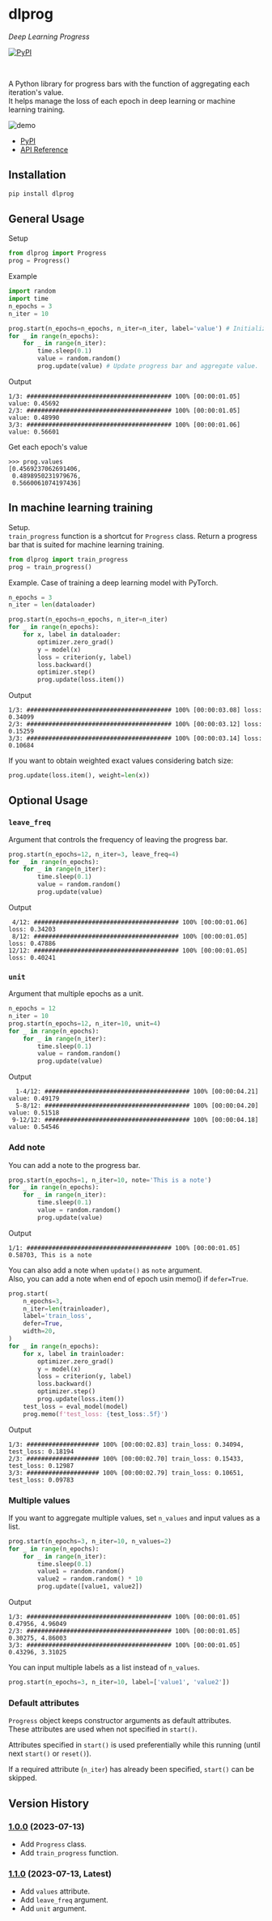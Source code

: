 # dlprog

*Deep Learning Progress*

[![PyPI](https://img.shields.io/pypi/v/dlprog)](https://pypi.org/project/dlprog/)

<br>

A Python library for progress bars with the function of aggregating each iteration's value.  
It helps manage the loss of each epoch in deep learning or machine learning training.

![demo](docs/images/demo.gif)

- [PyPI](https://pypi.org/project/dlprog/)
- [API Reference](https://misya11p.github.io/dlprog/)

## Installation

```bash
pip install dlprog
```

## General Usage

Setup

```python
from dlprog import Progress
prog = Progress()
```

Example

```python
import random
import time
n_epochs = 3
n_iter = 10

prog.start(n_epochs=n_epochs, n_iter=n_iter, label='value') # Initialize start time and epoch.
for _ in range(n_epochs):
    for _ in range(n_iter):
        time.sleep(0.1)
        value = random.random()
        prog.update(value) # Update progress bar and aggregate value.
```

Output

```
1/3: ######################################## 100% [00:00:01.05] value: 0.45692 
2/3: ######################################## 100% [00:00:01.05] value: 0.48990 
3/3: ######################################## 100% [00:00:01.06] value: 0.56601 
```

Get each epoch's value

```
>>> prog.values
[0.4569237062691406,
 0.4898950231979676,
 0.5660061074197436]
```

## In machine learning training

Setup.   
`train_progress` function is a shortcut for `Progress` class.
Return a progress bar that is suited for machine learning training.

```python
from dlprog import train_progress
prog = train_progress()
```

Example. Case of training a deep learning model with PyTorch.

```python
n_epochs = 3
n_iter = len(dataloader)

prog.start(n_epochs=n_epochs, n_iter=n_iter)
for _ in range(n_epochs):
    for x, label in dataloader:
        optimizer.zero_grad()
        y = model(x)
        loss = criterion(y, label)
        loss.backward()
        optimizer.step()
        prog.update(loss.item())
```

Output

```
1/3: ######################################## 100% [00:00:03.08] loss: 0.34099 
2/3: ######################################## 100% [00:00:03.12] loss: 0.15259 
3/3: ######################################## 100% [00:00:03.14] loss: 0.10684 
```

If you want to obtain weighted exact values considering batch size:

```python
prog.update(loss.item(), weight=len(x))
```

## Optional Usage

### `leave_freq`

Argument that controls the frequency of leaving the progress bar.

```python
prog.start(n_epochs=12, n_iter=3, leave_freq=4)
for _ in range(n_epochs):
    for _ in range(n_iter):
        time.sleep(0.1)
        value = random.random()
        prog.update(value)
```

Output

```
 4/12: ######################################## 100% [00:00:01.06] loss: 0.34203 
 8/12: ######################################## 100% [00:00:01.05] loss: 0.47886 
12/12: ######################################## 100% [00:00:01.05] loss: 0.40241 
```

### `unit`

Argument that multiple epochs as a unit.

```python
n_epochs = 12
n_iter = 10
prog.start(n_epochs=12, n_iter=10, unit=4)
for _ in range(n_epochs):
    for _ in range(n_iter):
        time.sleep(0.1)
        value = random.random()
        prog.update(value)
```

Output

```
  1-4/12: ######################################## 100% [00:00:04.21] value: 0.49179 
  5-8/12: ######################################## 100% [00:00:04.20] value: 0.51518 
 9-12/12: ######################################## 100% [00:00:04.18] value: 0.54546 
```

### Add note

You can add a note to the progress bar.

```python
prog.start(n_epochs=1, n_iter=10, note='This is a note')
for _ in range(n_epochs):
    for _ in range(n_iter):
        time.sleep(0.1)
        value = random.random()
        prog.update(value)
```

Output

```
1/1: ######################################## 100% [00:00:01.05] 0.58703, This is a note 
```

You can also add a note when `update()` as `note` argument.  
Also, you can add a note when end of epoch usin memo() if `defer=True`.

```python
prog.start(
    n_epochs=3,
    n_iter=len(trainloader),
    label='train_loss',
    defer=True,
    width=20,
)
for _ in range(n_epochs):
    for x, label in trainloader:
        optimizer.zero_grad()
        y = model(x)
        loss = criterion(y, label)
        loss.backward()
        optimizer.step()
        prog.update(loss.item())
    test_loss = eval_model(model)
    prog.memo(f'test_loss: {test_loss:.5f}')
```

Output

```
1/3: #################### 100% [00:00:02.83] train_loss: 0.34094, test_loss: 0.18194 
2/3: #################### 100% [00:00:02.70] train_loss: 0.15433, test_loss: 0.12987 
3/3: #################### 100% [00:00:02.79] train_loss: 0.10651, test_loss: 0.09783 
```

### Multiple values

If you want to aggregate multiple values, set `n_values` and input values as a list.

```python
prog.start(n_epochs=3, n_iter=10, n_values=2)
for _ in range(n_epochs):
    for _ in range(n_iter):
        time.sleep(0.1)
        value1 = random.random()
        value2 = random.random() * 10
        prog.update([value1, value2])
```

Output

```
1/3: ######################################## 100% [00:00:01.05] 0.47956, 4.96049 
2/3: ######################################## 100% [00:00:01.05] 0.30275, 4.86003 
3/3: ######################################## 100% [00:00:01.05] 0.43296, 3.31025 
```

You can input multiple labels as a list instead of `n_values`.

```python
prog.start(n_epochs=3, n_iter=10, label=['value1', 'value2'])
```

### Default attributes

`Progress` object keeps constructor arguments as default attributes.  
These attributes are used when not specified in `start()`.

Attributes specified in `start()` is used preferentially while this running (until next `start()` or `reset()`).

If a required attribute (`n_iter`) has already been specified, `start()` can be skipped.

## Version History

### [1.0.0](https://pypi.org/project/dlprog/1.0.0/) (2023-07-13)
- Add `Progress` class.
- Add `train_progress` function.

### [1.1.0](https://pypi.org/project/dlprog/1.1.0/) (2023-07-13, Latest)
- Add `values` attribute.
- Add `leave_freq` argument.
- Add `unit` argument.

